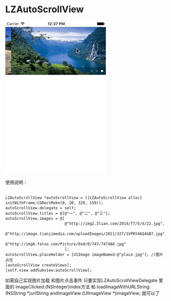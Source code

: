 # LZAutoScrollView
![](https://github.com/00o0o/LZAutoScrollView/blob/master/2015-10-27%2017_28_23.gif)


使用说明：
<pre><code>
LZAutoScrollView *autoScrollView = [[LZAutoScrollView alloc] initWithFrame:CGRectMake(0, 20, 320, 150)];
autoScrollView.delegate = self;
autoScrollView.titles = @[@"一", @"二", @"三"];
autoScrollView.images = @[
                          @"http://img2.3lian.com/2014/f7/5/d/22.jpg",
                          @"http://image.tianjimedia.com/uploadImages/2011/327/1VPRY46Q4GB7.jpg",
                          @"http://img6.faloo.com/Picture/0x0/0/747/747488.jpg"
                          ];
autoScrollView.placeHolder = [UIImage imageNamed:@"place.jpg"]; //图片占位
[autoScrollView createViews];
[self.view addSubview:autoScrollView];
</code></pre>
如需自己实现图片加载 和图片点击事件 只要实现LZAutoScrollViewDelegate 里面的 imageClicked:(NSInteger)index方法 和 loadImageWithURLString:(NSString *)urlString andImageView:(UIImageView *)imageView; 就可以了

